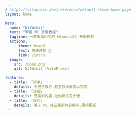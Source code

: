 ```yaml
---
# https://vitepress.dev/reference/default-theme-home-page
layout: home

hero:
  name: "NitWikit"
  text: "笨蛋 MC 开服教程"
  tagline: 一群笨蛋们写的 Minecraft 开服教程
  actions:
    - theme: brand
      text: 快速开始 🥵
      link: /intro
  image:
    src: /book.png
    alt: NitWikit (VitePress)

features:
  - title: 「简单」
    details: 手把手教你,甚至双击就可以完成
  - title: 「详细」
    details: 充实的内容,让你新手变大佬
  - title: 「现代」
    details: 基于 MC 社区最新内容编写,保持更新
---
```


<style>
.container {
  --vp-home-hero-name-color: transparent;
  --vp-home-hero-name-background: linear-gradient(120deg, #b7b7b7 30%, #312104);

  --vp-home-hero-image-background-image: linear-gradient(-45deg, #b7b7b7 50%, #312104 50%);
  
  --vp-button-brand-bg: #312104;
  --vp-button-brand-hover-bg:#694e1d;
  
  --vp-home-hero-image-filter: blur(44px);
}

.image-container .VPImage {
  width: 300px;
  height: 300px;
}

@media (min-width: 640px) {
  :root {
    --vp-home-hero-image-filter: blur(56px);
  }
}

@media (min-width: 960px) {
  :root {
    --vp-home-hero-image-filter: blur(68px);
  }
}
</style>
